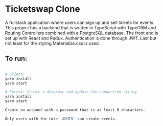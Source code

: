 # Ticketswap Clone

A fullstack application where users can sign up and sell tickets for events. This project has a backend that is written in TypeScript with TypeORM and Routing Controllers combined with a PostgreSQL database. The front end is set up with React and Redux. Authentication is done through JWT. Last but not least for the styling Materialize.css is used.

## To run:

``` bash

# Client:
yarn install
yarn start

# Server: Create a database and update the connection string. 
yarn install
yarn start

Create an account with a password that is at least 8 characters.

Only users with the role 'ADMIN' can create events.
```
